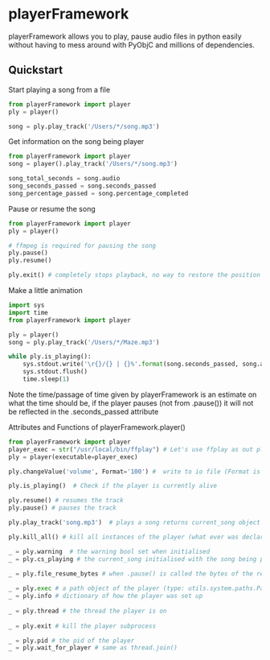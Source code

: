 # playerFramework
playerFramework allows you to play, pause audio files in python easily without having to mess around with
PyObjC and millions of dependencies.

##  Quickstart

Start playing a song from a file
```python
from playerFramework import player 
ply = player()

song = ply.play_track('/Users/*/song.mp3')
```

Get information on the song being player
```python
from playerFramework import player
song = player().play_track('/Users/*/song.mp3')

song_total_seconds = song.audio
song_seconds_passed = song.seconds_passed
song_percentage_passed = song.percentage_completed

```

Pause or resume the song
```python
from playerFramework import player
ply = player()

# ffmpeg is required for pausing the song
ply.pause()
ply.resume()

ply.exit() # completely stops playback, no way to restore the position the song was at 
```



Make a little animation
```python
import sys
import time
from playerFramework import player

ply = player()
song = ply.play_track('/Users/*/Maze.mp3')

while ply.is_playing():
    sys.stdout.write('\r{}/{} | {}%'.format(song.seconds_passed, song.audio, song.percentage_completed))
    sys.stdout.flush()
    time.sleep(1)
```

Note the time/passage of time given by playerFramework is an estimate on what the time should be, if the player
pauses (not from .pause()) it will not be reflected in the .seconds_passed attribute


Attributes and Functions of playerFramework.player()
```python
from playerFramework import player
player_exec = str("/usr/local/bin/ffplay") # Let's use ffplay as out player_exec this time instead of afplay by default
ply = player(executable=player_exec)

ply.changeValue('volume', Format='100') #  write to io file (Format is optional value)

ply.is_playing()  # Check if the player is currently alive

ply.resume() # resumes the track
ply.pause() # pauses the track

ply.play_track('song.mp3')  # plays a song returns current_song object

ply.kill_all() # kill all instances of the player (what ever was declared when initialising player())     

_ = ply.warning  # the warning bool set when initialised
_ = ply.cs_playing # the current_song initialised with the song being played from .play_track

_ = ply.file_resume_bytes # when .pause() is called the bytes of the remaining song duration
    
_ = ply.exec # a path object of the player (type: utils.system.paths.Path)
_ = ply.info # dictionary of how the player was set up  
    
_ = ply.thread # the thread the player is on
    
_ = ply.exit # kill the player subprocess

_ = ply.pid # the pid of the player                
_ = ply.wait_for_player # same as thread.join()
```

